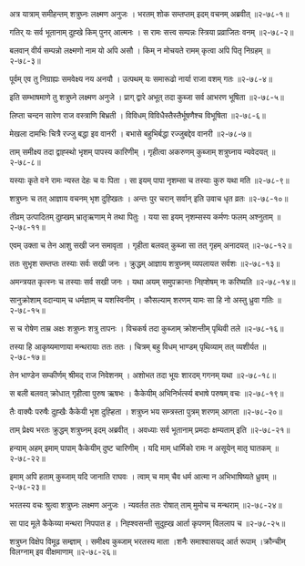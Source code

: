 अत्र यात्राम् समीहन्तम् शत्रुघ्नः लक्ष्मण अनुजः ।
भरतम् शोक सम्तप्तम् इदम् वचनम् अब्रवीत् ॥२-७८-१॥

गतिर् यः सर्व भूतानाम् दुह्खे किम् पुनर् आत्मनः ।
स रामः सत्त्व सम्पन्नः स्त्रिया प्रव्राजितः वनम् ॥२-७८-२॥

बलवान् वीर्य सम्पन्नो लक्ष्मणो नाम यो अपि असौ ।
किम् न मोचयते रामम् कृत्वा अपि पितृ निग्रहम् ॥२-७८-३॥

पूर्वम् एव तु निग्राह्यः समवेक्ष्य नय अनयौ ।
उत्पथम् यः समारूढो नार्या राजा वशम् गतः ॥२-७८-४॥

इति सम्भाषमाणे तु शत्रुघ्ने लक्ष्मण अनुजे ।
प्राग् द्वारे अभूत् तदा कुब्जा सर्व आभरण भूषिता ॥२-७८-५॥

लिप्ता चन्दन सारेण राज वस्त्राणि बिभ्रती ।
विविधम् विविधैस्तैस्तैर्भूषणैश्च विभूषिता ॥२-७८-६॥

मेखला दामभिः चित्रै रज्जु बद्धा इव वानरी ।
बभासे बहुभिर्बद्धा रज्जुबद्देव वानरी ॥२-७८-७॥

ताम् समीक्ष्य तदा द्वाह्स्थो भृशम् पापस्य कारिणीम् ।
गृहीत्वा अकरुणम् कुब्जाम् शत्रुघ्नाय न्यवेदयत् ॥२-७८-८॥

यस्याः कृते वने रामः न्यस्त देहः च वः पिता ।
सा इयम् पापा नृशम्सा च तस्याः कुरु यथा मति ॥२-७८-९॥

शत्रुघ्नः च तत् आज्ञाय वचनम् भृश दुह्खितः ।
अन्तः पुर चरान् सर्वान् इति उवाच धृत व्रतः ॥२-७८-१०॥

तीव्रम् उत्पादितम् दुह्खम् भ्रातृऋणाम् मे तथा पितुः ।
यया सा इयम् नृशम्सस्य कर्मणः फलम् अश्नुताम् ॥२-७८-११॥

एवम् उक्ता च तेन आशु सखी जन समावृता ।
गृहीता बलवत् कुब्जा सा तत् गृहम् अनादयत् ॥२-७८-१२॥

ततः सुभृश सम्तप्तः तस्याः सर्वः सखी जनः ।
क्रुद्धम् आज्ञाय शत्रुघ्नम् व्यपलायत सर्वशः ॥२-७८-१३॥

अमन्त्रयत कृत्स्नः च तस्याः सर्व सखी जनः ।
यथा अयम् समुपक्रान्तः निह्शेषम् नः करिष्यति ॥२-७८-१४॥

सानुक्रोशाम् वदान्याम् च धर्मज्ञाम् च यशस्विनीम् ।
कौसल्याम् शरणम् यामः सा हि नो अस्तु ध्रुवा गतिः ॥२-७८-१५॥

स च रोषेण ताम्र अक्षः शत्रुघ्नः शत्रु तापनः ।
विचकर्ष तदा कुब्जाम् क्रोशन्तीम् पृथिवी तले ॥२-७८-१६॥

तस्या हि आकृष्यमाणाया मन्थरायाः ततः ततः ।
चित्रम् बहु विधम् भाण्डम् पृथिव्याम् तत् व्यशीर्यत ॥२-७८-१७॥

तेन भाण्डेन सम्कीर्णम् श्रीमद् राज निवेशनम् ।
अशोभत तदा भूयः शारदम् गगनम् यथा ॥२-७८-१८॥

स बली बलवत् क्रोधात् गृहीत्वा पुरुष ऋषभः ।
कैकेयीम् अभिनिर्भर्त्स्य बभाषे परुषम् वचः ॥२-७८-१९॥

तैः वाक्यैः परुषैः दुह्खैः कैकेयी भृश दुह्हिता ।
शत्रुघ्न भय सम्त्रस्ता पुत्रम् शरणम् आगता ॥२-७८-२०॥

ताम् प्रेक्ष्य भरतः क्रुद्धम् शत्रुघ्नम् इदम् अब्रवीत् ।
अवध्याः सर्व भूतानाम् प्रमदाः क्षम्यताम् इति ॥२-७८-२१॥

हन्याम् अहम् इमाम् पापाम् कैकेयीम् दुष्ट चारिणीम् ।
यदि माम् धार्मिको रामः न असूयेन् मातृ घातकम् ॥२-७८-२२॥

इमाम् अपि हताम् कुब्जाम् यदि जानाति राघवः ।
त्वाम् च माम् चैव धर्म आत्मा न अभिभाषिष्यते ध्रुवम् ॥२-७८-२३॥

भरतस्य वचः श्रुत्वा शत्रुघ्नः लक्ष्मण अनुजः ।
न्यवर्तत ततः रोषात् ताम् मुमोच च मन्थराम् ॥२-७८-२४॥

सा पाद मूले कैकेय्या मन्थरा निपपात ह ।
निह्श्वसन्ती सुदुह्ख आर्ता कृपणम् विललाप च ॥२-७८-२५॥

शत्रुघ्न विक्षेप विमूढ सम्ज्ञाम् ।
समीक्ष्य कुब्जाम् भरतस्य माता ।शनैः समाश्वासयद् आर्त रूपाम् ।क्रौन्चीम् विलग्नाम् इव वीक्षमाणाम् ॥२-७८-२६॥

